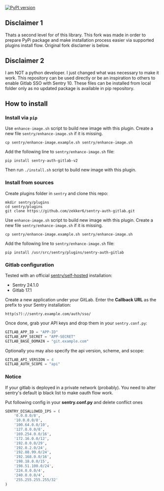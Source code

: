 [![PyPI version](https://badge.fury.io/py/sentry-auth-gitlab-v2.svg)](https://badge.fury.io/py/sentry-auth-gitlab-v2)

## Disclaimer 1
Thats a second level for of this library. This fork was made in order to prepare PyPi package and make installation process easier via supported plugins install flow.
Original fork disclamer is below.

## Disclaimer 2
I am NOT a python developer. I just changed what was necessary to make it work. This repository can be used directly or be an inspiration to others to enable Gitlab SSO with Sentry 10. These files can be installed from local folder only as no updated package is available in pip repository.

## How to install

### Install via `pip`

Use `enhance-image.sh` script to build new image with this plugin.
Create a new file `sentry/enhance-image.sh` if it is missing.
```shell
cp sentry/enhance-image.example.sh sentry/enhance-image.sh
```

Add the following line to `sentry/enhance-image.sh` file:
```shell
pip install sentry-auth-gitlab-v2
```

Then run `./install.sh` script to build new image with this plugin.

### Install from sources

Create plugins folder in `sentry` and clone this repo:
```shell
mkdir sentry/plugins
cd sentry/plugins
git clone https://github.com/zekker6/sentry-auth-gitlab.git
```

Use `enhance-image.sh` script to build new image with this plugin.
Create a new file `sentry/enhance-image.sh` if it is missing.
```shell
cp sentry/enhance-image.example.sh sentry/enhance-image.sh
```

Add the following line to `sentry/enhance-image.sh` file:
```shell
pip install /usr/src/sentry/plugins/sentry-auth-gitlab
```

### Gitlab configuration

Tested with an official [sentry/self-hosted](https://github.com/getsentry/self-hosted) installation:
- Sentry 24.1.0
- Gitlab 17.1

Create a new application under your GitLab.
Enter the **Callback URL** as the prefix to your Sentry installation:
```
http(s?)://sentry.example.com/auth/sso/
```

Once done, grab your API keys and drop them in your `sentry.conf.py`:

```python
GITLAB_APP_ID = "APP-ID"
GITLAB_APP_SECRET = "APP-SECRET"
GITLAB_BASE_DOMAIN = "git.example.com"
```

Optionally you may also specify the api version, scheme, and scope:

```python
GITLAB_API_VERSION = 4
GITLAB_AUTH_SCOPE = "api"
```

### Notice

If your gitlab is deployed in a private network (probably).
You need to alter sentry's default ip black list to make oauth flow work.

Put following config in your **sentry.conf.py** and delete conflict ones


```python
SENTRY_DISALLOWED_IPS = (
    '0.0.0.0/8',
    '10.0.0.0/8',
    '100.64.0.0/10',
    '127.0.0.0/8',
    '169.254.0.0/16',
    '172.16.0.0/12',
    '192.0.0.0/29',
    '192.0.2.0/24',
    '192.88.99.0/24',
    '192.168.0.0/16',
    '198.18.0.0/15',
    '198.51.100.0/24',
    '224.0.0.0/4',
    '240.0.0.0/4',
    '255.255.255.255/32'
)
```
